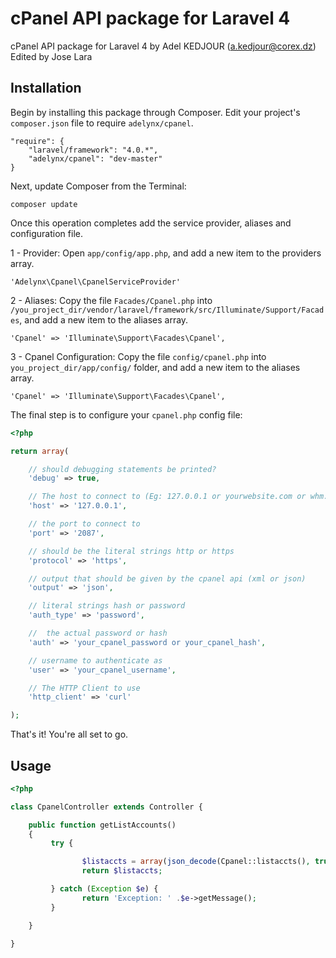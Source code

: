 cPanel API package for Laravel 4
======

cPanel API package for Laravel 4 by Adel KEDJOUR (a.kedjour@corex.dz) Edited by Jose Lara


## Installation

Begin by installing this package through Composer. Edit your project's `composer.json` file to require `adelynx/cpanel`.

    "require": {
		"laravel/framework": "4.0.*",
		"adelynx/cpanel": "dev-master"
	}

Next, update Composer from the Terminal:

    composer update

Once this operation completes add the service provider, aliases and configuration file.

1 - Provider: Open `app/config/app.php`, and add a new item to the providers array.

    'Adelynx\Cpanel\CpanelServiceProvider'

2 - Aliases: Copy the file `Facades/Cpanel.php` into `/you_project_dir/vendor/laravel/framework/src/Illuminate/Support/Facades`, and add a new item to the aliases array.

    'Cpanel' => 'Illuminate\Support\Facades\Cpanel',

3 - Cpanel Configuration: Copy the file `config/cpanel.php` into `you_project_dir/app/config/` folder, and add a new item to the aliases array.

    'Cpanel' => 'Illuminate\Support\Facades\Cpanel',

The final step is to configure your `cpanel.php` config file:

```php
<?php

return array(

    // should debugging statements be printed?
    'debug' => true,

    // The host to connect to (Eg: 127.0.0.1 or yourwebsite.com or whm.yourwebsite.com)
    'host' => '127.0.0.1',

    // the port to connect to
    'port' => '2087',

    // should be the literal strings http or https
    'protocol' => 'https',

    // output that should be given by the cpanel api (xml or json)
    'output' => 'json',

    // literal strings hash or password
    'auth_type' => 'password',

    //  the actual password or hash
    'auth' => 'your_cpanel_password or your_cpanel_hash',

    // username to authenticate as
    'user' => 'your_cpanel_username',

    // The HTTP Client to use
    'http_client' => 'curl'

);
```

That's it! You're all set to go.

## Usage

```php
<?php

class CpanelController extends Controller {

    public function getListAccounts()
    {
         try {

                $listaccts = array(json_decode(Cpanel::listaccts(), true));
                return $listaccts;

         } catch (Exception $e) {
                return 'Exception: ' .$e->getMessage();
         }

    }

}
```


